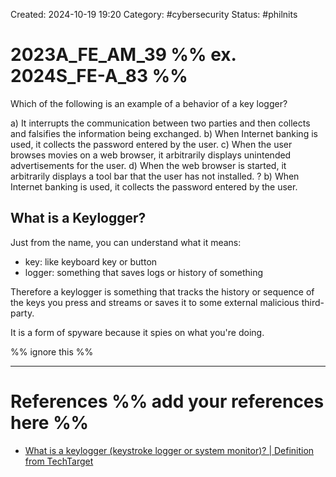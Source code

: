 Created: 2024-10-19 19:20
Category: #cybersecurity
Status: #philnits



# 2023A_FE_AM_39 %% ex. 2024S_FE-A_83 %%

Which of the following is an example of a behavior of a key logger?

a) It interrupts the communication between two parties and then collects and falsifies the
information being exchanged.
b) When Internet banking is used, it collects the password entered by the user.
c) When the user browses movies on a web browser, it arbitrarily displays unintended
advertisements for the user.
d) When the web browser is started, it arbitrarily displays a tool bar that the user has not
installed.
?
b) When Internet banking is used, it collects the password entered by the user.

## What is a Keylogger?

Just from the name, you can understand what it means:
- key: like keyboard key or button
- logger: something that saves logs or history of something

Therefore a keylogger is something that tracks the history or sequence of the keys you press and streams or saves it to some external malicious third-party.

It is a form of spyware because it spies on what you're doing.



%% ignore this %%
<!--SR:!2025-05-10,60,310-->
---









# References %% add your references here %%
- [What is a keylogger (keystroke logger or system monitor)? | Definition from TechTarget](https://www.techtarget.com/searchsecurity/definition/keylogger)